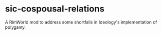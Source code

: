 # sic-cospousal-relations
A RimWorld mod to address some shortfalls in Ideology's implementation of polygamy.
